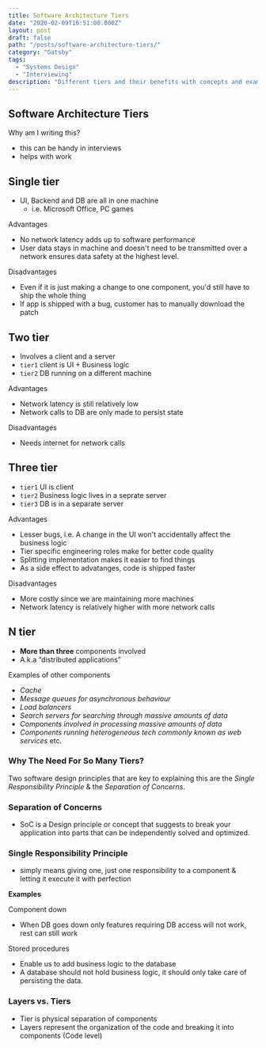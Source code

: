 ```yaml
---
title: Software Architecture Tiers
date: "2020-02-09T16:51:00.000Z"
layout: post
draft: false
path: "/posts/software-architecture-tiers/"
category: "Gatsby"
tags:
  - "Systems Design"
  - "Interviewing"
description: "Different tiers and their benefits with concepts and examples"
---
```


## Software Architecture Tiers

Why am I writing this?
- this can be handy in interviews
- helps with work

## Single tier
- UI, Backend and DB are all in one machine
	- i.e. Microsoft Office, PC games

Advantages
- No network latency adds up to software performance
- User data stays in machine and doesn't need to be transmitted over a network ensures data safety at the highest level.

Disadvantages
- Even if it is just making a change to one component, you'd still have to ship the whole thing
- If app is shipped with a bug, customer has to manually download the patch

## Two tier
- Involves a client and a server
- `tier1` client is UI + Business logic
- `tier2`  DB running on a different machine

Advantages
- Network latency is still relatively low
- Network calls to DB are only made to persist state

Disadvantages
- Needs internet for network calls

## Three tier
- `tier1` UI is client
- `tier2` Business logic lives in a seprate server
- `tier3` DB is in a separate server

Advantages

- Lesser bugs, i.e. A change in the UI won't accidentally affect the business logic
- Tier specific engineering roles make for better code quality
- Splitting implementation makes it easier to find things
- As a side effect to advatanges, code is shipped faster

Disadvantages
- More costly since we are maintaining more machines
- Network latency is relatively higher with more network calls 

## N tier
- **More than three** components involved
- A.k.a “distributed applications”

Examples of other components

-   _Cache_
-   _Message queues for asynchronous behaviour_
-   _Load balancers_
-   _Search servers for searching through massive amounts of data_
-   _Components involved in processing massive amounts of data_
-   _Components running heterogeneous tech commonly known as web services_  etc.

### Why The Need For So Many Tiers?  

Two software design principles that are key to explaining this are the  _Single Responsibility Principle_  & the  _Separation of Concerns_.

### Separation of Concerns
- SoC is a Design principle or concept that suggests to break your application into parts that can be independently solved and optimized.

### Single Responsibility Principle
- simply means giving one, just one responsibility to a component & letting it execute it with perfection

**Examples**

Component down
- When DB goes down only features requiring DB access will not work, rest can still work

Stored procedures
- Enable us to add business logic to the database
- A database should not hold business logic, it should only take care of persisting the data.

### Layers vs. Tiers
- Tier is physical separation of components
- Layers represent the organization of the code and breaking it into components (Code level)